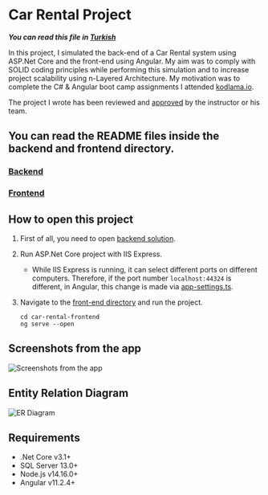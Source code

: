# Car Rental Project

***You can read this file in [Turkish](https://github.com/poyrazaktas/Car-Rental-Project/blob/master/README.tr-TR.md)***

In this project, I simulated the back-end of a Car Rental system using ASP.Net Core and the front-end using Angular. My aim was to comply with SOLID coding principles while performing this simulation and to increase project scalability using n-Layered Architecture. My motivation was to complete the C# & Angular boot camp assignments I attended [kodlama.io](https://www.kodlama.io/). 

The project I wrote has been reviewed and [approved](https://www.kodlama.io/p/gururtablosu) by the instructor or his team.

## You can read the **README** files inside the backend and frontend directory.

### [Backend](https://github.com/poyrazaktas/Car-Rental-Project/tree/master/CarRentalProject)
### [Frontend](https://github.com/poyrazaktas/Car-Rental-Project/tree/master/car-rental-frontend)


## How to open this project 

1. First of all, you need to open [backend solution](https://github.com/poyrazaktas/Car-Rental-Project/blob/master/CarRentalProject/CarRental.sln).
2. Run ASP.Net Core project with IIS Express. 
   - While IIS Express is running, it can select different ports on different computers. Therefore, if the port number `localhost:44324` is different, in Angular, this change is made via  [app-settings.ts](https://github.com/poyrazaktas/Car-Rental-Project/blob/master/car-rental-frontend/src/app/app-settings.ts).

3. Navigate to the [front-end directory](https://github.com/poyrazaktas/Car-Rental-Project/tree/master/car-rental-frontend) and run the project.
   ```
   cd car-rental-frontend
   ng serve --open
   ```

## Screenshots from the app      

![Screenshots from the app](https://github.com/poyrazaktas/Car-Rental-Project/blob/master/Ekler/running_project.gif?raw=true)

## Entity Relation Diagram

![ER Diagram](https://github.com/poyrazaktas/Car-Rental-Project/blob/master/Ekler/ER.png?raw=true)

## Requirements

- .Net Core v3.1+
- SQL Server 13.0+
- Node.js v14.16.0+
- Angular v11.2.4+

